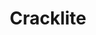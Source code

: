 ---
layout: page
title: Cracklite
description: Felt's top export - a volatile, crystalline material
excerpt_separator: <!--more-->
---